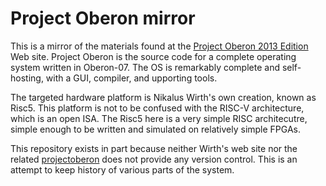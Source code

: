 # Project Oberon mirror

This is a mirror of the materials found at the
[Project Oberon 2013 Edition](http://people.inf.ethz.ch/wirth/ProjectOberon/index.html)
Web site.  Project Oberon is the source code for a complete operating system
written in Oberon-07. The OS is remarkably complete and self-hosting, with a
GUI, compiler, and upporting tools.

The targeted hardware platform is Nikalus Wirth's own creation, known as Risc5.
This platform is not to be confused with the RISC-V architecture, which is an
open ISA. The Risc5 here is a very simple RISC architecutre, simple enough to be
written and simulated on relatively simple FPGAs.

This repository exists in part because neither Wirth's web site nor the related
[projectoberon](http://projectoberon.com) does not provide any version control.
This is an attempt to keep history of various parts of the system.
